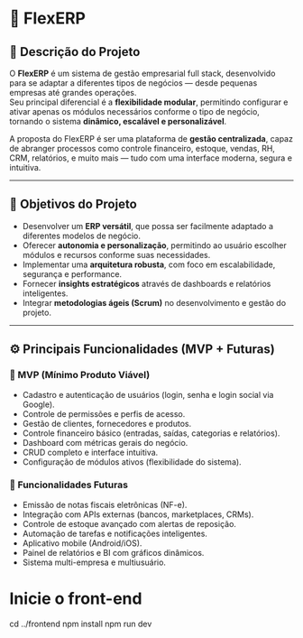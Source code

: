 # 🦎 FlexERP

## 🧭 Descrição do Projeto

O **FlexERP** é um sistema de gestão empresarial full stack, desenvolvido para se adaptar a diferentes tipos de negócios — desde pequenas empresas até grandes operações.  
Seu principal diferencial é a **flexibilidade modular**, permitindo configurar e ativar apenas os módulos necessários conforme o tipo de negócio, tornando o sistema **dinâmico, escalável e personalizável**.

A proposta do FlexERP é ser uma plataforma de **gestão centralizada**, capaz de abranger processos como controle financeiro, estoque, vendas, RH, CRM, relatórios, e muito mais — tudo com uma interface moderna, segura e intuitiva.

---

## 🎯 Objetivos do Projeto

- Desenvolver um **ERP versátil**, que possa ser facilmente adaptado a diferentes modelos de negócio.  
- Oferecer **autonomia e personalização**, permitindo ao usuário escolher módulos e recursos conforme suas necessidades.  
- Implementar uma **arquitetura robusta**, com foco em escalabilidade, segurança e performance.  
- Fornecer **insights estratégicos** através de dashboards e relatórios inteligentes.  
- Integrar **metodologias ágeis (Scrum)** no desenvolvimento e gestão do projeto.  

---

## ⚙️ Principais Funcionalidades (MVP + Futuras)

### 🧩 MVP (Mínimo Produto Viável)
- Cadastro e autenticação de usuários (login, senha e login social via Google).  
- Controle de permissões e perfis de acesso.  
- Gestão de clientes, fornecedores e produtos.  
- Controle financeiro básico (entradas, saídas, categorias e relatórios).  
- Dashboard com métricas gerais do negócio.  
- CRUD completo e interface intuitiva.  
- Configuração de módulos ativos (flexibilidade do sistema).  

### 🚀 Funcionalidades Futuras
- Emissão de notas fiscais eletrônicas (NF-e).  
- Integração com APIs externas (bancos, marketplaces, CRMs).  
- Controle de estoque avançado com alertas de reposição.  
- Automação de tarefas e notificações inteligentes.  
- Aplicativo mobile (Android/iOS).  
- Painel de relatórios e BI com gráficos dinâmicos.  
- Sistema multi-empresa e multiusuário.  

# Inicie o front-end
cd ../frontend
npm install
npm run dev
